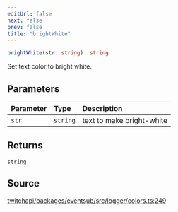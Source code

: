 ```yaml
---
editUrl: false
next: false
prev: false
title: "brightWhite"
---
```


```ts
brightWhite(str: string): string
```

Set text color to bright white.

## Parameters

| Parameter | Type | Description |
| :------ | :------ | :------ |
| `str` | `string` | text to make bright-white |

## Returns

`string`

## Source

[twitchapi/packages/eventsub/src/logger/colors.ts:249](https://github.com/pablornc/twitchapi//blob/8695acad106a836c1f0fc4c57a113f17adce41f0/packages/eventsub/src/logger/colors.ts#L249)
